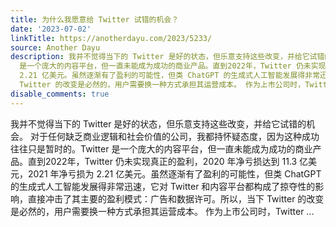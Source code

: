 ```yaml
---
title: 为什么我愿意给 Twitter 试错的机会？
date: '2023-07-02'
linkTitle: https://anotherdayu.com/2023/5233/
source: Another Dayu
description: 我并不觉得当下的 Twitter 是好的状态，但乐意支持这些改变，并给它试错的机会。 对于任何缺乏商业逻辑和社会价值的公司，我都持怀疑态度，因为这种成功往往只是暂时的。Twitter
  是一个庞大的内容平台，但一直未能成为成功的商业产品。直到2022年，Twitter 仍未实现真正的盈利，2020 年净亏损达到 11.3 亿美元，2021 年净亏损为
  2.21 亿美元。虽然逐渐有了盈利的可能性，但类 ChatGPT 的生成式人工智能发展得非常迅速，它对 Twitter 和内容平台都构成了掠夺性的影响，直接冲击了其主要的盈利模式：广告和数据许可。所以，当下
  Twitter 的改变是必然的，用户需要换一种方式承担其运营成本。 作为上市公司时，Twitter ...
disable_comments: true
---
```

我并不觉得当下的 Twitter 是好的状态，但乐意支持这些改变，并给它试错的机会。 对于任何缺乏商业逻辑和社会价值的公司，我都持怀疑态度，因为这种成功往往只是暂时的。Twitter 是一个庞大的内容平台，但一直未能成为成功的商业产品。直到2022年，Twitter 仍未实现真正的盈利，2020 年净亏损达到 11.3 亿美元，2021 年净亏损为 2.21 亿美元。虽然逐渐有了盈利的可能性，但类 ChatGPT 的生成式人工智能发展得非常迅速，它对 Twitter 和内容平台都构成了掠夺性的影响，直接冲击了其主要的盈利模式：广告和数据许可。所以，当下 Twitter 的改变是必然的，用户需要换一种方式承担其运营成本。 作为上市公司时，Twitter ...